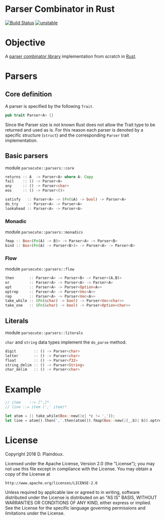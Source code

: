 # Parser Combinator in Rust

[![Build Status](https://travis-ci.org/d-plaindoux/parsec.rust.svg?branch=master)](https://travis-ci.org/d-plaindoux/parsec.rust)
[![unstable](http://badges.github.io/stability-badges/dist/unstable.svg)](http://github.com/badges/stability-badges)

# Objective 

A [parser combinator library](https://www.microsoft.com/en-us/research/wp-content/uploads/2016/02/parsec-paper-letter.pdf)
implementation from scratch in [Rust](https://www.rust-lang.org/en-US/).

# Parsers

## Core definition

A parser is specified by the following `Trait`.

```rust
pub trait Parser<A> {}
```

Since the Parser size is not known Rust does not allow the Trait type to be returned and used as is. For this reason each parser is denoted by a specific
structure (`struct`) and the corresponding `Parser` trait implementation.

## Basic parsers

module `parsecute::parsers::core`

```rust
returns :: A  -> Parser<A> where A: Copy
fail    :: () -> Parser<A>
any     :: () -> Parser<char>
eos     :: () -> Parser<()>
```

```rust
satisfy   :: Parser<A> -> (Fn(&A) -> bool) -> Parser<A>
do_try    :: Parser<A> -> Parser<A>
lookahead :: Parser<A> -> Parser<A>
```

### Monadic 

module `parsecute::parsers::monadics`

```rust
fmap :: Box<(Fn(A) -> B)> -> Parser<A> -> Parser<B>
bind :: Box<(Fn(A) -> Parser<B>)> -> Parser<A> -> Parser<B>
```

### Flow

module `parsecute::parsers::flow`

```rust
then       :: Parser<A> -> Parser<B> -> Parser<(A,B)>
or         :: Parser<A> -> Parser<A> -> Parser<A>
opt        :: Parser<A> -> Parser<Option<A>>
optrep     :: Parser<A> -> Parser<Vec<A>>
rep        :: Parser<A> -> Parser<Vec<A>>
take_while :: (Fn(&char) -> bool) -> Parser<Vec<char>>
take_one   :: (Fn(&char) -> bool) -> Parser<Option<char>>
```

## Literals

module `parsecute::parsers::literals`

`char` and `string` data types implement the `do_parse` method.

```rust
digit        :: () -> Parser<char>
letter       :: () -> Parser<char>
float        :: () -> Parser<f32>
string_delim :: () -> Parser<String>
char_delim   :: () -> Parser<char>
```

# Example

```rust
// item    ::= [^,]*
// line ::= item (',' item)*

let atom = || take_while(Box::new(|c| *c != ','));
let line = atom().then(','.then(atom()).fmap(Box::new(|(_,b)| b)).optrep());
```

# License

Copyright 2018 D. Plaindoux.

Licensed under the Apache License, Version 2.0 (the "License");
you may not use this file except in compliance with the License.
You may obtain a copy of the License at

    http://www.apache.org/licenses/LICENSE-2.0

Unless required by applicable law or agreed to in writing, software
distributed under the License is distributed on an "AS IS" BASIS,
WITHOUT WARRANTIES OR CONDITIONS OF ANY KIND, either express or implied.
See the License for the specific language governing permissions and
limitations under the License.
